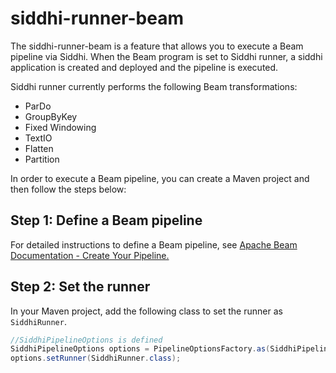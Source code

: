 # siddhi-runner-beam

The siddhi-runner-beam is a feature that allows you to execute a Beam pipeline via Siddhi. When the Beam program is set to Siddhi runner, a siddhi application is created and deployed and the pipeline is executed.

Siddhi runner currently performs the following Beam transformations:

+ ParDo
+ GroupByKey
+ Fixed Windowing
+ TextIO
+ Flatten
+ Partition

In order to execute a Beam pipeline, you can create a Maven project and then follow the steps below:

## Step 1: Define a Beam pipeline

For detailed instructions to define a Beam pipeline, see [Apache Beam Documentation - Create Your Pipeline.](https://beam.apache.org/documentation/pipelines/create-your-pipeline/)

## Step 2: Set the runner

In your Maven project, add the following class to set the runner as `SiddhiRunner`.

```java
//SiddhiPipelineOptions is defined
SiddhiPipelineOptions options = PipelineOptionsFactory.as(SiddhiPipelineOptions.class);
options.setRunner(SiddhiRunner.class);
```

